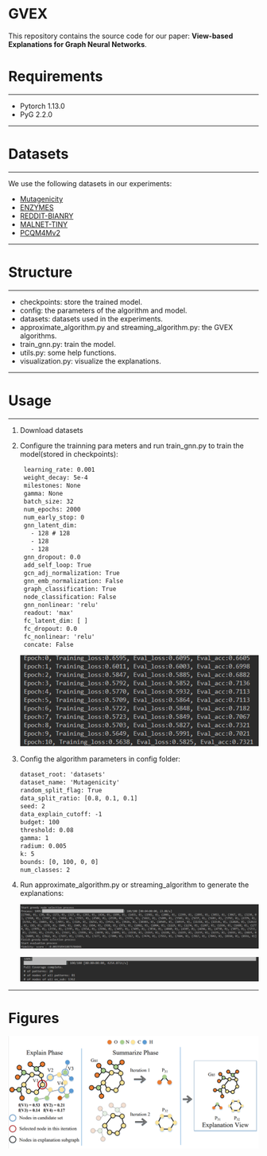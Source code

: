 # GVEX
This repository contains the source code for our paper: **View-based Explanations for Graph Neural Networks**.

# Requirements
-------
- Pytorch 1.13.0
- PyG 2.2.0

--------

# Datasets
----------
We use the following datasets in our experiments:

- [Mutagenicity](https://chrsmrrs.github.io/datasets/docs/datasets/)
- [ENZYMES](https://chrsmrrs.github.io/datasets/docs/datasets/)
- [REDDIT-BIANRY](https://chrsmrrs.github.io/datasets/docs/datasets/)
- [MALNET-TINY](https://mal-net.org/)
- [PCQM4Mv2](https://ogb.stanford.edu/docs/lsc/pcqm4mv2/)
---------

# Structure
------------
- checkpoints: store the trained model.
- config: the parameters of the algorithm and model.
- datasets: datasets used in the experiments.
- approximate_algorithm.py and streaming_algorithm.py: the GVEX algorithms.
- train_gnn.py: train the model.
- utils.py: some help functions.
- visualization.py: visualize the explanations.

------------
# Usage
------------
1. Download datasets
2. Configure the trainning para meters and run train_gnn.py to train the model(stored in checkpoints):
   ```
    learning_rate: 0.001
    weight_decay: 5e-4
    milestones: None
    gamma: None
    batch_size: 32
    num_epochs: 2000 
    num_early_stop: 0
    gnn_latent_dim:
      - 128 # 128
      - 128
      - 128
    gnn_dropout: 0.0
    add_self_loop: True
    gcn_adj_normalization: True
    gnn_emb_normalization: False
    graph_classification: True
    node_classification: False
    gnn_nonlinear: 'relu'
    readout: 'max'
    fc_latent_dim: [ ]
    fc_dropout: 0.0
    fc_nonlinear: 'relu'
    concate: False
   ```
   ![epoch](figures/epochs.png)
3. Config the algorithm parameters in config folder:

    ```
    dataset_root: 'datasets'
    dataset_name: 'Mutagenicity'
    random_split_flag: True
    data_split_ratio: [0.8, 0.1, 0.1]
    seed: 2
    data_explain_cutoff: -1
    budget: 100
    threshold: 0.08
    gamma: 1
    radium: 0.005
    k: 5
    bounds: [0, 100, 0, 0]
    num_classes: 2

    ```
4. Run approximate_algorithm.py or streaming_algorithm to generate the explanations:
   
   ![explain](figures/result.png)

   ![pattern](figures/pattern_cover.png)
---------

# Figures

![explain_summery](figures/summary.png)


